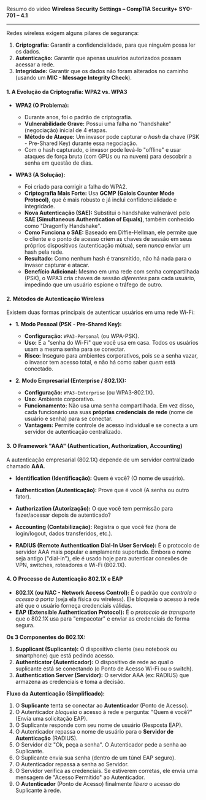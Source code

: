 Resumo do vídeo **Wireless Security Settings – CompTIA Security+ SY0-701 – 4.1**

---

Redes wireless exigem alguns pilares de segurança:

1.  **Criptografia:** Garantir a confidencialidade, para que ninguém possa ler os dados.
2.  **Autenticação:** Garantir que apenas usuários autorizados possam acessar a rede.
3.  **Integridade:** Garantir que os dados não foram alterados no caminho (usando um **MIC - Message Integrity Check**).

#### **1. A Evolução da Criptografia: WPA2 vs. WPA3**

* **WPA2 (O Problema):**
    * Durante anos, foi o padrão de criptografia.
    * **Vulnerabilidade Grave:** Possui uma falha no "handshake" (negociação) inicial de 4 etapas.
    * **Método de Ataque:** Um invasor pode capturar o *hash* da chave (PSK - Pre-Shared Key) durante essa negociação.
    * Com o hash capturado, o invasor pode levá-lo "offline" e usar ataques de força bruta (com GPUs ou na nuvem) para descobrir a senha em questão de dias.

* **WPA3 (A Solução):**
    * Foi criado para corrigir a falha do WPA2.
    * **Criptografia Mais Forte:** Usa **GCMP (Galois Counter Mode Protocol)**, que é mais robusto e já inclui confidencialidade e integridade.
    * **Nova Autenticação (SAE):** Substitui o handshake vulnerável pelo **SAE (Simultaneous Authentication of Equals)**, também conhecido como "Dragonfly Handshake".
    * **Como Funciona o SAE:** Baseado em Diffie-Hellman, ele permite que o cliente e o ponto de acesso criem as chaves de sessão em seus próprios dispositivos (autenticação mútua), sem *nunca* enviar um hash pela rede.
    * **Resultado:** Como nenhum hash é transmitido, não há nada para o invasor capturar e atacar.
    * **Benefício Adicional:** Mesmo em uma rede com senha compartilhada (PSK), o WPA3 cria chaves de sessão *diferentes* para cada usuário, impedindo que um usuário espione o tráfego de outro.

#### **2. Métodos de Autenticação Wireless**

Existem duas formas principais de autenticar usuários em uma rede Wi-Fi:

* **1. Modo Pessoal (PSK - Pre-Shared Key):**
    * **Configuração:** `WPA3-Personal` (ou WPA-PSK).
    * **Uso:** É a "senha do Wi-Fi" que você usa em casa. Todos os usuários usam a mesma senha para se conectar.
    * **Risco:** Inseguro para ambientes corporativos, pois se a senha vazar, o invasor tem acesso total, e não há como saber *quem* está conectado.

* **2. Modo Empresarial (Enterprise / 802.1X):**
    * **Configuração:** `WPA3-Enterprise` (ou WPA3-802.1X).
    * **Uso:** Ambiente corporativo.
    * **Funcionamento:** Não usa uma senha compartilhada. Em vez disso, cada funcionário usa suas **próprias credenciais de rede** (nome de usuário e senha) para se conectar.
    * **Vantagem:** Permite controle de acesso individual e se conecta a um servidor de autenticação centralizado.

#### **3. O Framework "AAA" (Authentication, Authorization, Accounting)**

A autenticação empresarial (802.1X) depende de um servidor centralizado chamado **AAA**.

* **Identification (Identificação):** Quem é você? (O nome de usuário).
* **Authentication (Autenticação):** Prove que é você (A senha ou outro fator).
* **Authorization (Autorização):** O que você tem permissão para fazer/acessar depois de autenticado?
* **Accounting (Contabilização):** Registra o que você fez (hora de login/logout, dados transferidos, etc.).

* **RADIUS (Remote Authentication Dial-In User Service):** É o protocolo de servidor AAA mais popular e amplamente suportado. Embora o nome seja antigo ("dial-in"), ele é usado hoje para autenticar conexões de VPN, switches, roteadores e Wi-Fi (802.1X).

#### **4. O Processo de Autenticação 802.1X e EAP**

* **802.1X (ou NAC - Network Access Control):** É o padrão que *controla o acesso à porta* (seja ela física ou wireless). Ele bloqueia o acesso à rede até que o usuário forneça credenciais válidas.
* **EAP (Extensible Authentication Protocol):** É o *protocolo de transporte* que o 802.1X usa para "empacotar" e enviar as credenciais de forma segura.

**Os 3 Componentes do 802.1X:**

1.  **Supplicant (Suplicante):** O dispositivo cliente (seu notebook ou smartphone) que está pedindo acesso.
2.  **Authenticator (Autenticador):** O dispositivo de rede ao qual o suplicante está se conectando (o Ponto de Acesso Wi-Fi ou o switch).
3.  **Authentication Server (Servidor):** O servidor AAA (ex: RADIUS) que armazena as credenciais e toma a decisão.

**Fluxo da Autenticação (Simplificado):**

1.  O **Suplicante** tenta se conectar ao **Autenticador** (Ponto de Acesso).
2.  O Autenticador *bloqueia* o acesso à rede e pergunta: "Quem é você?" (Envia uma solicitação EAP).
3.  O Suplicante responde com seu nome de usuário (Resposta EAP).
4.  O Autenticador repassa o nome de usuário para o **Servidor de Autenticação** (RADIUS).
5.  O Servidor diz "Ok, peça a senha". O Autenticador pede a senha ao Suplicante.
6.  O Suplicante envia sua senha (dentro de um túnel EAP seguro).
7.  O Autenticador repassa a senha ao Servidor.
8.  O Servidor verifica as credenciais. Se estiverem corretas, ele envia uma mensagem de "Acesso Permitido" ao Autenticador.
9.  O **Autenticador** (Ponto de Acesso) finalmente *libera* o acesso do Suplicante à rede.